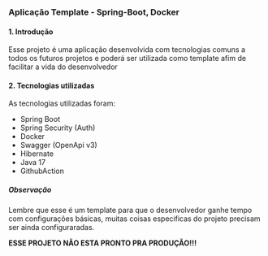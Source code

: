 ### Aplicação Template - Spring-Boot, Docker 
#### 1. Introdução
Esse projeto é uma aplicação desenvolvida com tecnologias comuns a todos os futuros projetos e poderá ser utilizada como template afim de facilitar a vida do desenvolvedor

#### 2. Tecnologias utilizadas
As tecnologias utilizadas foram:
* Spring Boot
* Spring Security (Auth)
* Docker
* Swagger (OpenApi v3)
* Hibernate
* Java 17
* GithubAction



##### Observação

Lembre que esse é um template para que o desenvolvedor ganhe tempo com configurações básicas, muitas coisas especificas do projeto
precisam ser ainda configuraradas. 

**ESSE PROJETO NÃO ESTA PRONTO PRA PRODUÇÃO!!!**

